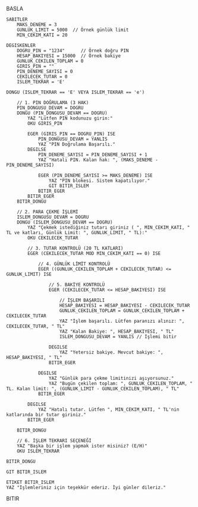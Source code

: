 BASLA

    SABITLER
        MAKS_DENEME = 3
        GUNLUK_LIMIT = 5000  // Örnek günlük limit
        MIN_CEKIM_KATI = 20

    DEGISKENLER
        DOGRU_PIN = "1234"      // Örnek doğru PIN
        HESAP_BAKIYESI = 15000  // Örnek bakiye
        GUNLUK_CEKILEN_TOPLAM = 0
        GIRIS_PIN = ""
        PIN_DENEME_SAYISI = 0
        CEKILECEK_TUTAR = 0
        ISLEM_TEKRAR = 'E'

    DONGU (ISLEM_TEKRAR == 'E' VEYA ISLEM_TEKRAR == 'e')

        // 1. PIN DOĞRULAMA (3 HAK)
        PIN_DONGUSU_DEVAM = DOGRU
        DONGU (PIN_DONGUSU_DEVAM == DOGRU)
            YAZ "Lütfen PIN kodunuzu girin:"
            OKU GIRIS_PIN

            EGER (GIRIS_PIN == DOGRU_PIN) ISE
                PIN_DONGUSU_DEVAM = YANLIS
                YAZ "PIN Doğrulama Başarılı."
            DEGILSE
                PIN_DENEME_SAYISI = PIN_DENEME_SAYISI + 1
                YAZ "Hatalı PIN. Kalan hak: ", (MAKS_DENEME - PIN_DENEME_SAYISI)

                EGER (PIN_DENEME_SAYISI >= MAKS_DENEME) ISE
                    YAZ "PIN blokesi. Sistem kapatılıyor."
                    GIT BITIR_ISLEM
                BITIR_EGER
            BITIR_EGER
        BITIR_DONGU

        // 2. PARA ÇEKME İŞLEMİ
        ISLEM_DONGUSU_DEVAM = DOGRU
        DONGU (ISLEM_DONGUSU_DEVAM == DOGRU)
            YAZ "Çekmek istediğiniz tutarı giriniz ( ", MIN_CEKIM_KATI, " TL ve katları, Günlük Limit: ", GUNLUK_LIMIT, " TL):"
            OKU CEKILECEK_TUTAR

            // 3. TUTAR KONTROLÜ (20 TL KATLARI)
            EGER (CEKILECEK_TUTAR MOD MIN_CEKIM_KATI == 0) ISE

                // 4. GÜNLÜK LİMİT KONTROLÜ
                EGER ((GUNLUK_CEKILEN_TOPLAM + CEKILECEK_TUTAR) <= GUNLUK_LIMIT) ISE

                    // 5. BAKİYE KONTROLÜ
                    EGER (CEKILECEK_TUTAR <= HESAP_BAKIYESI) ISE
                        
                        // İŞLEM BAŞARILI
                        HESAP_BAKIYESI = HESAP_BAKIYESI - CEKILECEK_TUTAR
                        GUNLUK_CEKILEN_TOPLAM = GUNLUK_CEKILEN_TOPLAM + CEKILECEK_TUTAR
                        YAZ "İşlem başarılı. Lütfen paranızı alınız: ", CEKILECEK_TUTAR, " TL"
                        YAZ "Kalan Bakiye: ", HESAP_BAKIYESI, " TL"
                        ISLEM_DONGUSU_DEVAM = YANLIS // İşlemi bitir

                    DEGILSE
                        YAZ "Yetersiz bakiye. Mevcut bakiye: ", HESAP_BAKIYESI, " TL"
                    BITIR_EGER

                DEGILSE
                    YAZ "Günlük para çekme limitinizi aşıyorsunuz."
                    YAZ "Bugün çekilen toplam: ", GUNLUK_CEKILEN_TOPLAM, " TL. Kalan limit: ", (GUNLUK_LIMIT - GUNLUK_CEKILEN_TOPLAM), " TL"
                BITIR_EGER

            DEGILSE
                YAZ "Hatalı tutar. Lütfen ", MIN_CEKIM_KATI, " TL'nin katlarında bir tutar giriniz."
            BITIR_EGER

        BITIR_DONGU

        // 6. İŞLEM TEKRARI SEÇENEĞİ
        YAZ "Başka bir işlem yapmak ister misiniz? (E/H)"
        OKU ISLEM_TEKRAR

    BITIR_DONGU

    GIT BITIR_ISLEM

    ETIKET BITIR_ISLEM
    YAZ "İşlemleriniz için teşekkür ederiz. İyi günler dileriz."

BITIR
